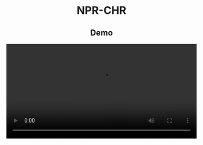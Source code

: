 <div id="demo" align="center">

# NPR-CHR


## Demo

<div align="center"><video width="100%" height="auto" src="https://github.com/Riswan-Nopiyar/NPR-CHR/blob/main/Chereverie/Example/Example.mp4" controls="controls"></video></div>
</div>
